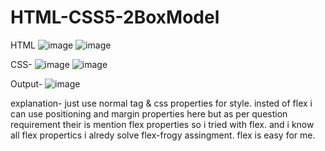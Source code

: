 # HTML-CSS5-2BoxModel
HTML
![image](https://github.com/SaurabhShrikhande/HTML-CSS5-2BoxModel/assets/142402502/20b61256-4e49-4ee5-ac47-b77c7361e6f7)
![image](https://github.com/SaurabhShrikhande/HTML-CSS5-2BoxModel/assets/142402502/4b6eca71-ca78-49e3-aaf3-408b73e12f5a)

CSS-
![image](https://github.com/SaurabhShrikhande/HTML-CSS5-2BoxModel/assets/142402502/b86d1d2e-d49b-4656-ade9-63330c796f8a)
![image](https://github.com/SaurabhShrikhande/HTML-CSS5-2BoxModel/assets/142402502/c31f5c6f-0fa4-495f-984b-8869945055b9)

Output-
![image](https://github.com/SaurabhShrikhande/HTML-CSS5-2BoxModel/assets/142402502/94391db8-17ab-40c7-a68f-d5d5418e9b2e)

explanation-
just use normal tag & css properties for style. insted of flex i can use positioning and margin properties here but as per question requirement
their is mention flex properties so i tried with flex. and i know all flex propertics i alredy solve flex-frogy assingment. flex is easy for me. 



